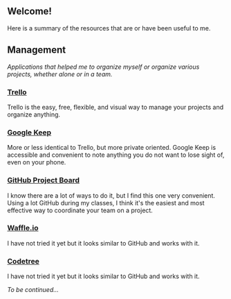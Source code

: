 Welcome!
-------------
Here is a summary of the resources that are or have been useful to me.

Management
-------------

*Applications that helped me to organize myself or organize various projects, whether alone or in a team.*

### [Trello](https://trello.com/)

Trello is the easy, free, flexible, and visual way to manage your projects and organize anything.

### [Google Keep](https://www.google.com/keep/)

More or less identical to Trello, but more private oriented. Google Keep is accessible and convenient to note anything you do not want to lose sight of, even on your phone.

### [GitHub Project Board](https://help.github.com/articles/creating-a-project-board/)

I know there are a lot of ways to do it, but I find this one very convenient. Using a lot GitHub during my classes, I think it's the easiest and most effective way to coordinate your team on a project.

### [Waffle.io](https://waffle.io/)

I have not tried it yet but it looks similar to GitHub and works with it.

### [Codetree](https://codetree.com/)

I have not tried it yet but it looks similar to GitHub and works with it.


*To be continued...* 
